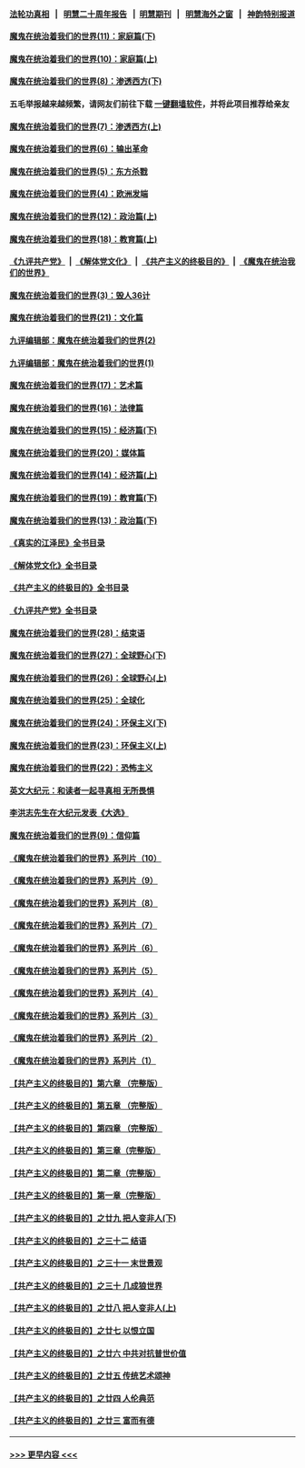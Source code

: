 #### [法轮功真相](https://github.com/gfw-breaker/truth/blob/master/README.md?t=0) &nbsp;&nbsp;|&nbsp;&nbsp; [明慧二十周年报告](https://github.com/gfw-breaker/mh-reports/blob/master/README.md?t=0) &nbsp;&nbsp;|&nbsp;&nbsp;[明慧期刊](https://github.com/gfw-breaker/mh-qikan) &nbsp;&nbsp;|&nbsp;&nbsp; [明慧海外之窗](https://github.com/gfw-breaker/mh-news/blob/master/README.md?t=0) &nbsp;&nbsp;|&nbsp;&nbsp; [神韵特别报道](https://github.com/gfw-breaker/mh-news/blob/master/shenyun.md?t=0)
#### [魔鬼在统治着我们的世界(11)：家庭篇(下)](../pages/nsc422/n10440961.md?t=11301301) 
#### [魔鬼在统治着我们的世界(10)：家庭篇(上)](../pages/nsc422/n10435448.md?t=11301301) 
#### [魔鬼在统治着我们的世界(8)：渗透西方(下)](../pages/nsc422/n10429603.md?t=11301301) 
#### 五毛举报越来越频繁，请网友们前往下载 [一键翻墙软件](https://github.com/gfw-breaker/ssr-accounts)，并将此项目推荐给亲友
#### [魔鬼在统治着我们的世界(7)：渗透西方(上)](../pages/nsc422/n10426013.md?t=11301301) 
#### [魔鬼在统治着我们的世界(6)：输出革命](../pages/nsc422/n10421536.md?t=11301301) 
#### [魔鬼在统治着我们的世界(5)：东方杀戮](../pages/nsc422/n10417707.md?t=11301301) 
#### [魔鬼在统治着我们的世界(4)：欧洲发端](../pages/nsc422/n10414890.md?t=11301301) 
#### [魔鬼在统治着我们的世界(12)：政治篇(上)](../pages/nsc422/n10444576.md?t=11301301) 
#### [魔鬼在统治着我们的世界(18)：教育篇(上)](../pages/nsc422/n10526970.md?t=11301301) 
#### [《九评共产党》](https://github.com/begood0513/9ping.md/blob/master/README.md) &nbsp;|&nbsp; [《解体党文化》](../../../../jtdwh.md/blob/master/README.md)  &nbsp;|&nbsp; [《共产主义的终极目的》](../../../../gczydzjmd.md/blob/master/README.md) &nbsp;|&nbsp; [《魔鬼在统治我们的世界》](../../../../mgztzwmdsj.md/blob/master/README.md) 
#### [魔鬼在统治着我们的世界(3)：毁人36计](../pages/nsc422/n10411583.md?t=11301301) 
#### [魔鬼在统治着我们的世界(21)：文化篇](../pages/nsc422/n10597706.md?t=11301301) 
#### [九评编辑部：魔鬼在统治着我们的世界(2)](../pages/nsc422/n10410036.md?t=11301301) 
#### [九评编辑部：魔鬼在统治着我们的世界(1)](../pages/nsc422/n10406825.md?t=11301301) 
#### [魔鬼在统治着我们的世界(17)：艺术篇](../pages/nsc422/n10499093.md?t=11301301) 
#### [魔鬼在统治着我们的世界(16)：法律篇](../pages/nsc422/n10485969.md?t=11301301) 
#### [魔鬼在统治着我们的世界(15)：经济篇(下)](../pages/nsc422/n10469975.md?t=11301301) 
#### [魔鬼在统治着我们的世界(20)：媒体篇](../pages/nsc422/n10586579.md?t=11301301) 
#### [魔鬼在统治着我们的世界(14)：经济篇(上)](../pages/nsc422/n10457370.md?t=11301301) 
#### [魔鬼在统治着我们的世界(19)：教育篇(下)](../pages/nsc422/n10564808.md?t=11301301) 
#### [魔鬼在统治着我们的世界(13)：政治篇(下)](../pages/nsc422/n10448270.md?t=11301301) 
#### [《真实的江泽民》全书目录](../pages/nsc422/n13721399.md?t=11301301) 
#### [《解体党文化》全书目录](../pages/nsc422/n13721157.md?t=11301301) 
#### [《共产主义的终极目的》全书目录](../pages/nsc422/n13721048.md?t=11301301) 
#### [《九评共产党》全书目录](../pages/nsc422/n13708085.md?t=11301301) 
#### [魔鬼在统治着我们的世界(28)：结束语](../pages/nsc422/n10936246.md?t=11301301) 
#### [魔鬼在统治着我们的世界(27)：全球野心(下)](../pages/nsc422/n10928319.md?t=11301301) 
#### [魔鬼在统治着我们的世界(26)：全球野心(上)](../pages/nsc422/n10900318.md?t=11301301) 
#### [魔鬼在统治着我们的世界(25)：全球化](../pages/nsc422/n10788205.md?t=11301301) 
#### [魔鬼在统治着我们的世界(24)：环保主义(下)](../pages/nsc422/n10695307.md?t=11301301) 
#### [魔鬼在统治着我们的世界(23)：环保主义(上)](../pages/nsc422/n10688613.md?t=11301301) 
#### [魔鬼在统治着我们的世界(22)：恐怖主义](../pages/nsc422/n10614727.md?t=11301301) 
#### [英文大纪元：和读者一起寻真相 无所畏惧](../pages/nsc422/n12542027.md?t=11301301) 
#### [李洪志先生在大纪元发表《大选》](../pages/nsc422/n12534746.md?t=11301301) 
#### [魔鬼在统治着我们的世界(9)：信仰篇](../pages/nsc422/n10432159.md?t=11301301) 
#### [《魔鬼在统治着我们的世界》系列片（10）](../pages/nsc422/n12292670.md?t=11301301) 
#### [《魔鬼在统治着我们的世界》系列片（9）](../pages/nsc422/n12290859.md?t=11301301) 
#### [《魔鬼在统治着我们的世界》系列片（8）](../pages/nsc422/n12287445.md?t=11301301) 
#### [《魔鬼在统治着我们的世界》系列片（7）](../pages/nsc422/n12283425.md?t=11301301) 
#### [《魔鬼在统治着我们的世界》系列片（6）](../pages/nsc422/n12282314.md?t=11301301) 
#### [《魔鬼在统治着我们的世界》系列片（5）](../pages/nsc422/n12281419.md?t=11301301) 
#### [《魔鬼在统治着我们的世界》系列片（4）](../pages/nsc422/n12274024.md?t=11301301) 
#### [《魔鬼在统治着我们的世界》系列片（3）](../pages/nsc422/n12271322.md?t=11301301) 
#### [《魔鬼在统治着我们的世界》系列片（2）](../pages/nsc422/n12269049.md?t=11301301) 
#### [《魔鬼在统治着我们的世界》系列片（1）](../pages/nsc422/n12267575.md?t=11301301) 
#### [【共产主义的终极目的】第六章 （完整版）](../pages/nsc422/n11428913.md?t=11301301) 
#### [【共产主义的终极目的】第五章 （完整版）](../pages/nsc422/n11428912.md?t=11301301) 
#### [【共产主义的终极目的】第四章 （完整版）](../pages/nsc422/n11428907.md?t=11301301) 
#### [【共产主义的终极目的】第三章（完整版）](../pages/nsc422/n11428848.md?t=11301301) 
#### [【共产主义的终极目的】第二章（完整版）](../pages/nsc422/n11428831.md?t=11301301) 
#### [【共产主义的终极目的】第一章（完整版）](../pages/nsc422/n11417651.md?t=11301301) 
#### [【共产主义的终极目的】之廿九 把人变非人(下)](../pages/nsc422/n11344140.md?t=11301301) 
#### [【共产主义的终极目的】之三十二 结语](../pages/nsc422/n11360535.md?t=11301301) 
#### [【共产主义的终极目的】之三十一 末世景观](../pages/nsc422/n11351129.md?t=11301301) 
#### [【共产主义的终极目的】之三十 几成狼世界](../pages/nsc422/n11348280.md?t=11301301) 
#### [【共产主义的终极目的】之廿八 把人变非人(上)](../pages/nsc422/n11340492.md?t=11301301) 
#### [【共产主义的终极目的】之廿七 以恨立国](../pages/nsc422/n11336944.md?t=11301301) 
#### [【共产主义的终极目的】之廿六 中共对抗普世价值](../pages/nsc422/n11324785.md?t=11301301) 
#### [【共产主义的终极目的】之廿五 传统艺术颂神](../pages/nsc422/n11296396.md?t=11301301) 
#### [【共产主义的终极目的】之廿四 人伦典范](../pages/nsc422/n11296397.md?t=11301301) 
#### [【共产主义的终极目的】之廿三 富而有德](../pages/nsc422/n11283598.md?t=11301301) 

----
#### [ >>> 更早内容 <<< ](../indexes/nsc422-earlier.md)
